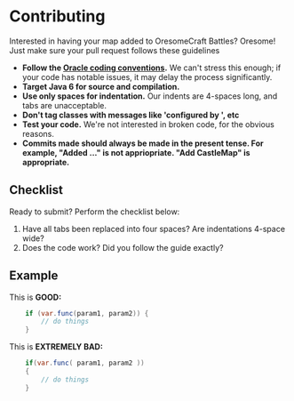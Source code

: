 Contributing
============

Interested in having your map added to OresomeCraft Battles? Oresome! Just make sure your pull request follows these guidelines

* **Follow the [Oracle coding conventions](http://www.oracle.com/technetwork/java/codeconv-138413.html).**
  We can't stress this enough; if your code has notable issues, it may delay
  the process significantly.
* **Target Java 6 for source and compilation.**
* **Use only spaces for indentation.** Our indents are 4-spaces long, and tabs
  are unacceptable.
* **Don't tag classes with messages like 'configured by <username>', etc**
* **Test your code.** We're not interested in broken code, for the obvious reasons.
* **Commits made should always be made in the present tense. For example, "Added ..." is not appriopriate. "Add CastleMap" is appropriate.**


Checklist
---------

Ready to submit? Perform the checklist below:

1. Have all tabs been replaced into four spaces? Are indentations 4-space wide?
2. Does the code work? Did you follow the guide exactly?

Example
-------

This is **GOOD:**

```java
    if (var.func(param1, param2)) {
        // do things
    }
```

This is **EXTREMELY BAD:**

```java
    if(var.func( param1, param2 ))
    {
        // do things
    }
```
